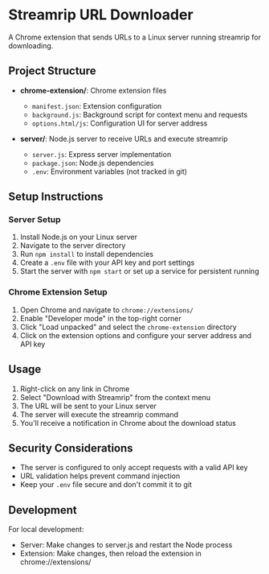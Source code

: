 # Streamrip URL Downloader

A Chrome extension that sends URLs to a Linux server running streamrip for downloading.

## Project Structure

- **chrome-extension/**: Chrome extension files
  - `manifest.json`: Extension configuration
  - `background.js`: Background script for context menu and requests
  - `options.html/js`: Configuration UI for server address

- **server/**: Node.js server to receive URLs and execute streamrip
  - `server.js`: Express server implementation
  - `package.json`: Node.js dependencies
  - `.env`: Environment variables (not tracked in git)

## Setup Instructions

### Server Setup
1. Install Node.js on your Linux server
2. Navigate to the server directory
3. Run `npm install` to install dependencies
4. Create a `.env` file with your API key and port settings
5. Start the server with `npm start` or set up a service for persistent running

### Chrome Extension Setup
1. Open Chrome and navigate to `chrome://extensions/`
2. Enable "Developer mode" in the top-right corner
3. Click "Load unpacked" and select the `chrome-extension` directory
4. Click on the extension options and configure your server address and API key

## Usage

1. Right-click on any link in Chrome
2. Select "Download with Streamrip" from the context menu
3. The URL will be sent to your Linux server
4. The server will execute the streamrip command
5. You'll receive a notification in Chrome about the download status

## Security Considerations

- The server is configured to only accept requests with a valid API key
- URL validation helps prevent command injection
- Keep your `.env` file secure and don't commit it to git

## Development

For local development:
- Server: Make changes to server.js and restart the Node process
- Extension: Make changes, then reload the extension in chrome://extensions/
